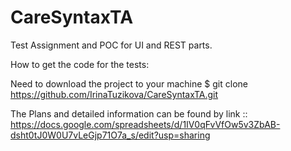 # CareSyntaxTA
Test Assignment and POC for UI and REST parts.

How to get the code for the tests:

Need to download the project to your machine 
$ git clone https://github.com/IrinaTuzikova/CareSyntaxTA.git

The Plans and detailed information can be found by link :: 
https://docs.google.com/spreadsheets/d/1IV0qFvVfOw5v3ZbAB-dsht0tJ0W0U7vLeGjp71O7a_s/edit?usp=sharing


